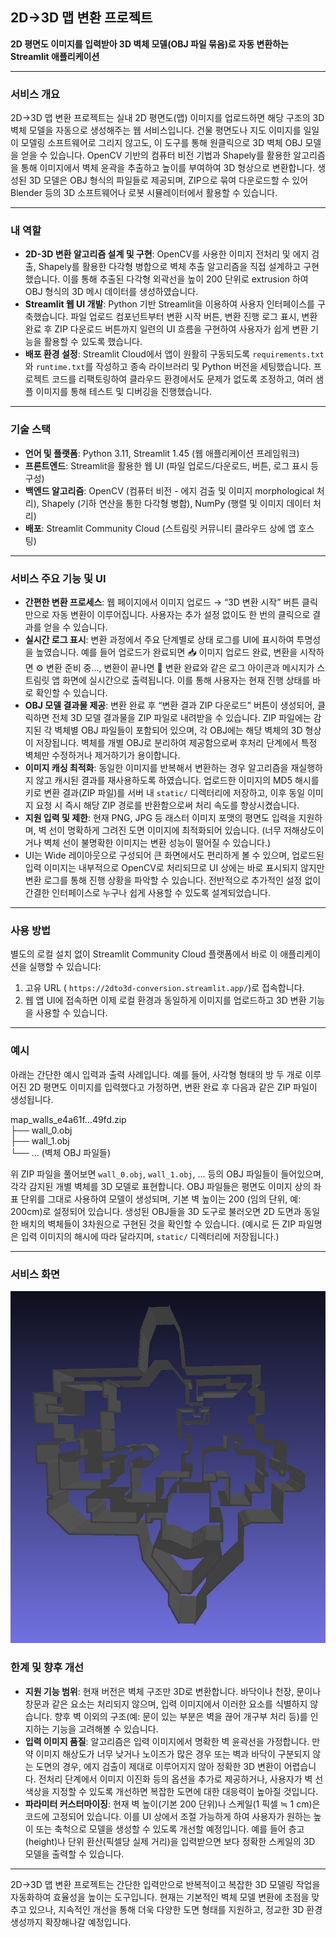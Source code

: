 ## 2D→3D 맵 변환 프로젝트

**2D 평면도 이미지를 입력받아 3D 벽체 모델(OBJ 파일 묶음)로 자동 변환하는 Streamlit 애플리케이션**

---
### 서비스 개요

2D→3D 맵 변환 프로젝트는 실내 2D 평면도(맵) 이미지를 업로드하면 해당 구조의 3D 벽체 모델을 자동으로 생성해주는 웹 서비스입니다. 
    건물 평면도나 지도 이미지를 일일이 모델링 소프트웨어로 그리지 않고도, 이 도구를 통해 원클릭으로 3D 벽체 OBJ 모델을 얻을 수 있습니다.
    OpenCV 기반의 컴퓨터 비전 기법과 Shapely를 활용한 알고리즘을 통해 이미지에서 벽체 윤곽을 추출하고 높이를 부여하여 3D 형상으로 변환합니다. 
    생성된 3D 모델은 OBJ 형식의 파일들로 제공되며, ZIP으로 묶여 다운로드할 수 있어 Blender 등의 3D 소프트웨어나 로봇 시뮬레이터에서 활용할 수 있습니다.

---
### 내 역할

* **2D-3D 변환 알고리즘 설계 및 구현**: OpenCV를 사용한 이미지 전처리 및 에지 검출, Shapely를 활용한 다각형 병합으로 벽체 추출 알고리즘을 직접 설계하고 구현했습니다. 이를 통해 추출된 다각형 외곽선을 높이 200 단위로 extrusion 하여 OBJ 형식의 3D 메시 데이터를 생성하였습니다.
* **Streamlit 웹 UI 개발**: Python 기반 Streamlit을 이용하여 사용자 인터페이스를 구축했습니다. 파일 업로드 컴포넌트부터 변환 시작 버튼, 변환 진행 로그 표시, 변환 완료 후 ZIP 다운로드 버튼까지 일련의 UI 흐름을 구현하여 사용자가 쉽게 변환 기능을 활용할 수 있도록 했습니다.
* **배포 환경 설정**: Streamlit Cloud에서 앱이 원활히 구동되도록 `requirements.txt`와 `runtime.txt`를 작성하고 종속 라이브러리 및 Python 버전을 세팅했습니다. 프로젝트 코드를 리팩토링하여 클라우드 환경에서도 문제가 없도록 조정하고, 여러 샘플 이미지를 통해 테스트 및 디버깅을 진행했습니다.

---
### 기술 스택

* **언어 및 플랫폼**: Python 3.11, Streamlit 1.45 (웹 애플리케이션 프레임워크)
* **프론트엔드**: Streamlit을 활용한 웹 UI (파일 업로드/다운로드, 버튼, 로그 표시 등 구성)
* **백엔드 알고리즘**: OpenCV (컴퓨터 비전 - 에지 검출 및 이미지 morphological 처리), Shapely (기하 연산을 통한 다각형 병합), NumPy (행렬 및 이미지 데이터 처리)
* **배포**: Streamlit Community Cloud (스트림릿 커뮤니티 클라우드 상에 앱 호스팅)

---
### 서비스 주요 기능 및 UI

* **간편한 변환 프로세스**: 웹 페이지에서 이미지 업로드 → “3D 변환 시작” 버튼 클릭만으로 자동 변환이 이루어집니다. 사용자는 추가 설정 없이도 한 번의 클릭으로 결과를 얻을 수 있습니다.
* **실시간 로그 표시**: 변환 과정에서 주요 단계별로 상태 로그를 UI에 표시하여 투명성을 높였습니다.
    예를 들어 업로드가 완료되면 📥 이미지 업로드 완료, 변환을 시작하면 ⚙️ 변환 준비 중..., 변환이 끝나면 🎉 변환 완료와 같은 로그 아이콘과 메시지가 스트림릿 앱 화면에 실시간으로 출력됩니다.
    이를 통해 사용자는 현재 진행 상태를 바로 확인할 수 있습니다.
* **OBJ 모델 결과물 제공**: 변환 완료 후 “변환 결과 ZIP 다운로드” 버튼이 생성되어, 클릭하면 전체 3D 모델 결과물을 ZIP 파일로 내려받을 수 있습니다.
    ZIP 파일에는 감지된 각 벽체별 OBJ 파일들이 포함되어 있으며, 각 OBJ에는 해당 벽체의 3D 형상이 저장됩니다. 벽체를 개별 OBJ로 분리하여 제공함으로써 후처리 단계에서 특정 벽체만 수정하거나 제거하기가 용이합니다.
* **이미지 캐싱 최적화**: 동일한 이미지를 반복해서 변환하는 경우 알고리즘을 재실행하지 않고 캐시된 결과를 재사용하도록 하였습니다. 업로드한 이미지의 MD5 해시를 키로 변환 결과(ZIP 파일)를 서버 내 `static/` 디렉터리에 저장하고, 이후 동일 이미지 요청 시 즉시 해당 ZIP 경로를 반환함으로써 처리 속도를 향상시켰습니다.
* **지원 입력 및 제한**: 현재 PNG, JPG 등 래스터 이미지 포맷의 평면도 입력을 지원하며, 벽 선이 명확하게 그려진 도면 이미지에 최적화되어 있습니다. (너무 저해상도이거나 벽체 선이 불명확한 이미지는 변환 성능이 떨어질 수 있습니다.)
* UI는 Wide 레이아웃으로 구성되어 큰 화면에서도 편리하게 볼 수 있으며, 업로드된 입력 이미지는 내부적으로 OpenCV로 처리되므로 UI 상에는 바로 표시되지 않지만 변환 로그를 통해 진행 상황을 파악할 수 있습니다. 전반적으로 추가적인 설정 없이 간결한 인터페이스로 누구나 쉽게 사용할 수 있도록 설계되었습니다.

---
### 사용 방법

별도의 로컬 설치 없이 Streamlit Community Cloud 플랫폼에서 바로 이 애플리케이션을 실행할 수 있습니다:

1.  고유 URL ( `https://2dto3d-conversion.streamlit.app/`)로 접속합니다.
2.  웹 앱 UI에 접속하면 이제 로컬 환경과 동일하게 이미지를 업로드하고 3D 변환 기능을 사용할 수 있습니다.

---
### 예시

아래는 간단한 예시 입력과 출력 사례입니다.
예를 들어, 사각형 형태의 방 두 개로 이루어진 2D 평면도 이미지를 입력했다고 가정하면, 변환 완료 후 다음과 같은 ZIP 파일이 생성됩니다.

map_walls_e4a61f...49fd.zip  
├── wall_0.obj  
├── wall_1.obj  
└── ... (벽체 OBJ 파일들)  


위 ZIP 파일을 풀어보면 `wall_0.obj`, `wall_1.obj`, ... 등의 OBJ 파일들이 들어있으며, 각각 감지된 개별 벽체를 3D 모델로 표현합니다. OBJ 파일들은 평면도 이미지 상의 좌표 단위를 그대로 사용하여 모델이 생성되며, 기본 벽 높이는 200 (임의 단위, 예: 200cm)로 설정되어 있습니다. 생성된 OBJ들을 3D 도구로 불러오면 2D 도면과 동일한 배치의 벽체들이 3차원으로 구현된 것을 확인할 수 있습니다.
(예시로 든 ZIP 파일명은 입력 이미지의 해시에 따라 달라지며, `static/` 디렉터리에 저장됩니다.)

---
### 서비스 화면
[![서비스 화면 비디오](images/3d.jpg)](https://drive.google.com/file/d/1a1L7IYdF2gxOxS8leKou-9FPLJ6isjZi/view?usp=drive_link)

### 한계 및 향후 개선

* **지원 기능 범위**: 현재 버전은 벽체 구조만 3D로 변환합니다. 바닥이나 천장, 문이나 창문과 같은 요소는 처리되지 않으며, 입력 이미지에서 이러한 요소를 식별하지 않습니다. 향후 벽 이외의 구조(예: 문이 있는 부분은 벽을 끊어 개구부 처리 등)를 인지하는 기능을 고려해볼 수 있습니다.
* **입력 이미지 품질**: 알고리즘은 입력 이미지에서 명확한 벽 윤곽선을 가정합니다. 만약 이미지 해상도가 너무 낮거나 노이즈가 많은 경우 또는 벽과 바닥이 구분되지 않는 도면의 경우, 에지 검출이 제대로 이루어지지 않아 정확한 3D 변환이 어렵습니다. 전처리 단계에서 이미지 이진화 등의 옵션을 추가로 제공하거나, 사용자가 벽 선 색상을 지정할 수 있도록 개선하면 복잡한 도면에 대한 대응력이 높아질 것입니다.
* **파라미터 커스터마이징**: 현재 벽 높이(기본 200 단위)나 스케일(1 픽셀 ≒ 1 cm)은 코드에 고정되어 있습니다. 이를 UI 상에서 조절 가능하게 하여 사용자가 원하는 높이 또는 축척으로 모델을 생성할 수 있도록 개선할 예정입니다. 예를 들어 층고(height)나 단위 환산(픽셀당 실제 거리)을 입력받으면 보다 정확한 스케일의 3D 모델을 출력할 수 있습니다.

---
2D→3D 맵 변환 프로젝트는 간단한 입력만으로 반복적이고 복잡한 3D 모델링 작업을 자동화하여 효율성을 높이는 도구입니다. 현재는 기본적인 벽체 모델 변환에 초점을 맞추고 있으나, 지속적인 개선을 통해 더욱 다양한 도면 형태를 지원하고, 정교한 3D 환경 생성까지 확장해나갈 예정입니다.
